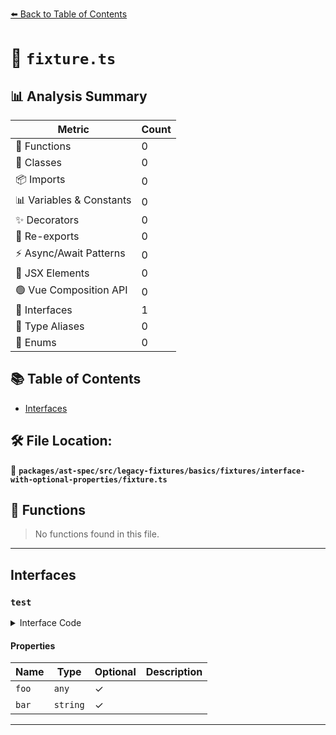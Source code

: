 [⬅️ Back to Table of Contents](../../../../../../../index.md)

# 📄 `fixture.ts`

## 📊 Analysis Summary

| Metric | Count |
|--------|-------|
| 🔧 Functions | 0 |
| 🧱 Classes | 0 |
| 📦 Imports | 0 |
| 📊 Variables & Constants | 0 |
| ✨ Decorators | 0 |
| 🔄 Re-exports | 0 |
| ⚡ Async/Await Patterns | 0 |
| 💠 JSX Elements | 0 |
| 🟢 Vue Composition API | 0 |
| 📐 Interfaces | 1 |
| 📑 Type Aliases | 0 |
| 🎯 Enums | 0 |

## 📚 Table of Contents

- [Interfaces](#interfaces)

## 🛠️ File Location:
📂 **`packages/ast-spec/src/legacy-fixtures/basics/fixtures/interface-with-optional-properties/fixture.ts`**

## 🔧 Functions

> No functions found in this file.


---

## Interfaces

### `test`

<details><summary>Interface Code</summary>

```ts
interface test {
  foo?;
  bar?: string;
  baz?(foo, bar?: string, baz?);
}
```
</details>

#### Properties

| Name | Type | Optional | Description |
|------|------|----------|-------------|
| `foo` | `any` | ✓ |  |
| `bar` | `string` | ✓ |  |


---